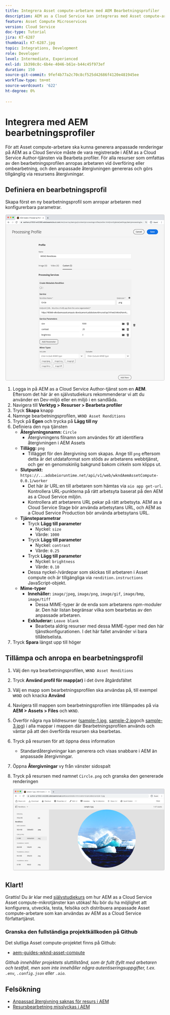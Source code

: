 ```yaml
---
title: Integrera Asset compute-arbetare med AEM Bearbetningsprofiler
description: AEM as a Cloud Service kan integreras med Asset compute-arbetare som driftsätts till Adobe I/O Runtime via AEM Assets bearbetningsprofiler. Bearbetningsprofiler konfigureras i redigeringstjänsten för att bearbeta specifika resurser med hjälp av anpassade arbetare och lagra de filer som arbetarna genererar som resursrenderingar.
feature: Asset Compute Microservices
version: Cloud Service
doc-type: Tutorial
jira: KT-6287
thumbnail: KT-6287.jpg
topic: Integrations, Development
role: Developer
level: Intermediate, Experienced
exl-id: 1b398c8c-6b4e-4046-b61e-b44c45f973ef
duration: 150
source-git-commit: 9fef4b77a2c70c8cf525d42686f4120e481945ee
workflow-type: tm+mt
source-wordcount: '622'
ht-degree: 0%

---
```


# Integrera med AEM bearbetningsprofiler

För att Asset compute-arbetare ska kunna generera anpassade renderingar på AEM as a Cloud Service måste de vara registrerade i AEM as a Cloud Service Author-tjänsten via Bearbeta profiler. För alla resurser som omfattas av den bearbetningsprofilen anropas arbetaren vid överföring eller ombearbetning, och den anpassade återgivningen genereras och görs tillgänglig via resursens återgivningar.

## Definiera en bearbetningsprofil

Skapa först en ny bearbetningsprofil som anropar arbetaren med konfigurerbara parametrar.

![Bearbetar profil](./assets/processing-profiles/new-processing-profile.png)

1. Logga in på AEM as a Cloud Service Author-tjänst som en __AEM__. Eftersom det här är en självstudiekurs rekommenderar vi att du använder en Dev-miljö eller en miljö i en sandlåda.
1. Navigera till __Verktyg > Resurser > Bearbeta profiler__
1. Tryck __Skapa__ knapp
1. Namnge bearbetningsprofilen, `WKND Asset Renditions`
1. Tryck på __Egen__ och trycka på __Lägg till ny__
1. Definiera den nya tjänsten
   + __Återgivningsnamn:__ `Circle`
      + Återgivningens filnamn som användes för att identifiera återgivningen i AEM Assets
   + __Tillägg:__ `png`
      + Tillägget för den återgivning som skapas. Ange till `png` eftersom detta är det utdataformat som stöds av arbetarens webbtjänst, och ger en genomskinlig bakgrund bakom cirkeln som klipps ut.
   + __Slutpunkt:__ `https://...adobeioruntime.net/api/v1/web/wkndAemAssetCompute-0.0.1/worker`
      + Det här är URL:en till arbetaren som hämtas via `aio app get-url`. Kontrollera URL-punkterna på rätt arbetsyta baserat på den AEM as a Cloud Service miljön.
      + Kontrollera att arbetarens URL pekar på rätt arbetsyta. AEM as a Cloud Service Stage bör använda arbetsytans URL, och AEM as a Cloud Service Production bör använda arbetsytans URL.
   + __Tjänsteparametrar__
      + Tryck __Lägg till parameter__
         + Nyckel: `size`
         + Värde: `1000`
      + Tryck __Lägg till parameter__
         + Nyckel: `contrast`
         + Värde: `0.25`
      + Tryck __Lägg till parameter__
         + Nyckel: `brightness`
         + Värde: `0.10`
      + Dessa nyckel-/värdepar som skickas till arbetaren i Asset compute och är tillgängliga via `rendition.instructions` JavaScript-objekt.
   + __Mime-typer__
      + __Innehåller:__ `image/jpeg`, `image/png`, `image/gif`, `image/bmp`, `image/tiff`
         + Dessa MIME-typer är de enda som arbetarens npm-moduler är. Den här listan begränsar vilka som bearbetas av den anpassade arbetaren.
      + __Exkluderar:__ `Leave blank`
         + Bearbeta aldrig resurser med dessa MIME-typer med den här tjänstkonfigurationen. I det här fallet använder vi bara tillåtelselista.
1. Tryck __Spara__ längst upp till höger

## Tillämpa och anropa en bearbetningsprofil

1. Välj den nya bearbetningsprofilen, `WKND Asset Renditions`
1. Tryck __Använd profil för mapp(ar)__ i det övre åtgärdsfältet
1. Välj en mapp som bearbetningsprofilen ska användas på, till exempel `WKND` och knacka __Använd__
1. Navigera till mappen som bearbetningsprofilen inte tillämpades på via __AEM > Assets > Files__ och `WKND`.
1. Överför några nya bildresurser ([sample-1.jpg](../assets/samples/sample-1.jpg), [sample-2.jpg](../assets/samples/sample-2.jpg)och [sample-3.jpg](../assets/samples/sample-3.jpg)) i alla mappar i mappen där Bearbetningsprofilen används och väntar på att den överförda resursen ska bearbetas.
1. Tryck på resursen för att öppna dess information
   + Standardåtergivningar kan generera och visas snabbare i AEM än anpassade återgivningar.
1. Öppna __Återgivningar__ vy från vänster sidospalt
1. Tryck på resursen med namnet `Circle.png` och granska den genererade renderingen

   ![Genererad återgivning](./assets/processing-profiles/rendition.png)

## Klart!

Grattis! Du är klar med [självstudiekurs](../overview.md) om hur AEM as a Cloud Service Asset compute-mikrotjänster kan utökas! Nu bör du ha möjlighet att konfigurera, utveckla, testa, felsöka och distribuera anpassade Asset compute-arbetare som kan användas av AEM as a Cloud Service författartjänst.

### Granska den fullständiga projektkällkoden på Github

Det slutliga Asset compute-projektet finns på Github:

+ [aem-guides-wknd-asset-compute](https://github.com/adobe/aem-guides-wknd-asset-compute)

_Github innehåller projektets sluttillstånd, som är fullt ifyllt med arbetaren och testfall, men som inte innehåller några autentiseringsuppgifter, t.ex. `.env`, `.config.json` eller `.aio`._

## Felsökning

+ [Anpassad återgivning saknas för resurs i AEM](../troubleshooting.md#custom-rendition-missing-from-asset)
+ [Resursbearbetning misslyckas i AEM](../troubleshooting.md#asset-processing-fails)
